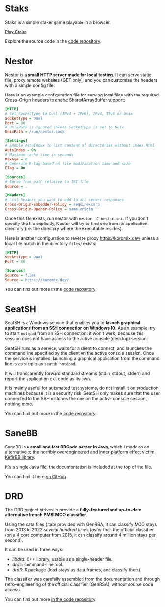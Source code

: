 # Staks

Staks is a simple staker game playable in a browser.

<div class="actions">
    <a href="https://staks.koromix.dev/">Play Staks</a>
</div>

Explore the source code in the [code repository](https://github.com/Koromix/rygel/tree/master/src/staks).

# Nestor

Nestor is a **small HTTP server made for local testing**. It can serve static file, proxy remote websites (GET only), and you can customize the headers with a simple config file.

Here is an example configuration file for serving local files with the required Cross-Origin headers to enabe SharedArrayBuffer support:

```ini
[HTTP]
# Set SocketType to Dual (IPv4 + IPv6), IPv4, IPv6 or Unix
SocketType = Dual
Port = 80
# UnixPath is ignored unless SocketType is set to Unix
UnixPath = /run/nestor.sock

[Settings]
# Enable AutoIndex to list content of directories without index.html
AutoIndex = On
# Maximum cache time in seconds
MaxAge = 0
# Generate E-tag based on file modification time and size
ETag = On

[Sources]
# Serve from path relative to INI file
Source = .

[Headers]
# List headers you want to add to all server responses
Cross-Origin-Embedder-Policy = require-corp
Cross-Origin-Opener-Policy = same-origin
```

Once this file exists, run nestor with `nestor -C nestor.ini`. If you don't specify the file explicitly, Nestor will try to find one from its application directory (i.e. the directory where the executable resides).

Here is another configuration to reverse proxy https://koromix.dev/ unless a local file match in the directory `files/` exists:

```ini
[HTTP]
SocketType = Dual
Port = 80

[Sources]
Source = files
Source = https://koromix.dev/
```

You can find out more in the [code repository](https://github.com/Koromix/rygel/tree/master/src/attic#nestor).

# SeatSH

SeatSH is a Windows service that enables you to **launch graphical applications from an SSH connection on Windows 10**. As an example, try to start `notepad` from an SSH connection: it won't work, because this session does not have access to the active console (desktop) session.

SeatSH runs as a service, waits for a client to connect, and launches the command line specified by the client on the active console session. Once the service is installed, launching a graphical application from the command line is as simple as `seatsh notepad`.

It will transparently forward standard streams (stdin, stdout, stderr) and report the application exit code as its own.

It is mainly useful for automated test systems, do not install it on production machines because it is a security risk. SeatSH only makes sure that the user connected to the SSH matches the one on the active console session, nothing more.

You can find out more in the [code repository](https://github.com/Koromix/rygel/tree/master/src/attic#seatsh).

# SaneBB

SaneBB is a **small and fast BBCode parser in Java**, which I made as an alternative to the horribly overengineered and [inner-platform effect](https://en.wikipedia.org/wiki/Inner-platform_effect) victim [KefirBB library](https://github.com/kefirfromperm/kefirbb).

It's a single Java file, the documentation is included at the top of the file.

You can find it here [on GitHub](https://github.com/Koromix/libraries/blob/master/SaneBB.java).

# DRD

The DRD project strives to provide a **fully-featured and up-to-date alternative french PMSI MCO classifier**.

Using the data files (.tab) provided with GenRSA, it can classify MCO stays from 2013 to 2022 *several hundred times faster* than the official classifier (on a 4 core computer from 2015, it can classify around 4 million stays per second).

It can be used in three ways:

- *libdrd*: C++ library, usable as a single-header file.
- *drdc*: command-line tool.
- *drdR*: R package (load stays as data.frames, and classify them).

The classifier was carefully assembled from the documentation and through retro-engineering of the official classifier (GenRSA), without source code access.

You can find out more [in the code repository](https://github.com/Koromix/rygel/tree/master/src/drd).
